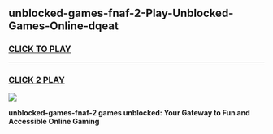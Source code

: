 
## unblocked-games-fnaf-2-Play-Unblocked-Games-Online-dqeat
<h3>
<a href="https://premium76.site?title=unblocked-games-fnaf-2&ref=25A">CLICK TO PLAY</a></h3>
<hr>

<h3>
<a href="https://premium76.site?title=unblocked-games-fnaf-2&ref=25A">CLICK 2 PLAY</a>
  
</h3>

<a href="https://premium76.site?title=unblocked-games-fnaf-2&ref=25A"><img src="https://clearcache.store/games.png"></a>


**unblocked-games-fnaf-2 games unblocked: Your Gateway to Fun and Accessible Online Gaming**
